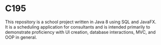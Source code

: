 # C195
This repository is a school project written in Java 8 using SQL and JavaFX. It is a scheduling application for consultants and is intended primarily to demonstrate proficiency with UI creation, database interactions, MVC, and OOP in general.
